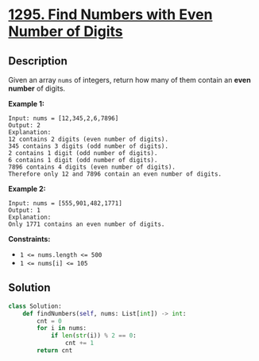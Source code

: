 # [1295. Find Numbers with Even Number of Digits](https://leetcode.com/problems/find-numbers-with-even-number-of-digits/description/?envType=daily-question&envId=2025-04-30)

## Description


Given an array `nums` of integers, return how many of them contain an **even number** of digits.

**Example 1:**

```
Input: nums = [12,345,2,6,7896]
Output: 2
Explanation:
12 contains 2 digits (even number of digits).
345 contains 3 digits (odd number of digits).
2 contains 1 digit (odd number of digits).
6 contains 1 digit (odd number of digits).
7896 contains 4 digits (even number of digits).
Therefore only 12 and 7896 contain an even number of digits.

```

**Example 2:**

```
Input: nums = [555,901,482,1771]
Output: 1
Explanation:
Only 1771 contains an even number of digits.

```

**Constraints:**

- `1 <= nums.length <= 500`
- `1 <= nums[i] <= 105`

## Solution

```python
class Solution:
    def findNumbers(self, nums: List[int]) -> int:
        cnt = 0
        for i in nums:
            if len(str(i)) % 2 == 0:
                cnt += 1
        return cnt
```